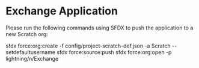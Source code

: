 # Exchange Application

Please run the following commands using SFDX to push the application to a new Scratch org:

sfdx force:org:create -f config/project-scratch-def.json -a Scratch --setdefaultusername
sfdx force:source:push
sfdx force:org:open -p lightning/n/Exchange


